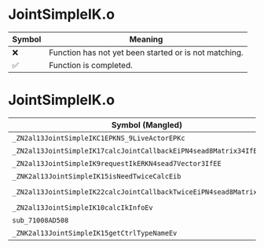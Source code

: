 # JointSimpleIK.o
| Symbol | Meaning 
| ------------- | ------------- 
| :x: | Function has not yet been started or is not matching. 
| :white_check_mark: | Function is completed. 


# JointSimpleIK.o
| Symbol (Mangled) | Symbol (Demangled) | Decompiled? |
| ------------- |  ------------- | ------------- |
| `_ZN2al13JointSimpleIKC1EPKNS_9LiveActorEPKc` | `al::JointSimpleIK::JointSimpleIK(al::LiveActor const*,char const*)` | :white_check_mark: |
| `_ZN2al13JointSimpleIK17calcJointCallbackEiPN4sead8Matrix34IfEE` | `al::JointSimpleIK::calcJointCallback(int,sead::Matrix34<float> *)` | :white_check_mark: |
| `_ZN2al13JointSimpleIK9requestIkERKN4sead7Vector3IfEE` | `al::JointSimpleIK::requestIk(sead::Vector3<float> const&)` | :white_check_mark: |
| `_ZNK2al13JointSimpleIK15isNeedTwiceCalcEib` | `al::JointSimpleIK::isNeedTwiceCalc(int,bool)const` | :white_check_mark: |
| `_ZN2al13JointSimpleIK22calcJointCallbackTwiceEiPN4sead8Matrix34IfEE` | `al::JointSimpleIK::calcJointCallbackTwice(int,sead::Matrix34<float> *)` | :white_check_mark: |
| `_ZN2al13JointSimpleIK10calcIkInfoEv` | `al::JointSimpleIK::calcIkInfo(void)` | :white_check_mark: |
| `sub_71008AD508` | `` | :white_check_mark: |
| `_ZNK2al13JointSimpleIK15getCtrlTypeNameEv` | `al::JointSimpleIK::getCtrlTypeName(void)const` | :white_check_mark: |
